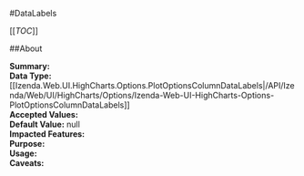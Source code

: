 #DataLabels

[[_TOC_]]

##About

**Summary:**   
**Data Type:** [[Izenda.Web.UI.HighCharts.Options.PlotOptionsColumnDataLabels|/API/Izenda/Web/UI/HighCharts/Options/Izenda-Web-UI-HighCharts-Options-PlotOptionsColumnDataLabels]]  
**Accepted Values:**   
**Default Value:** null  
**Impacted Features:**   
**Purpose:**   
**Usage:**   
**Caveats:**   

